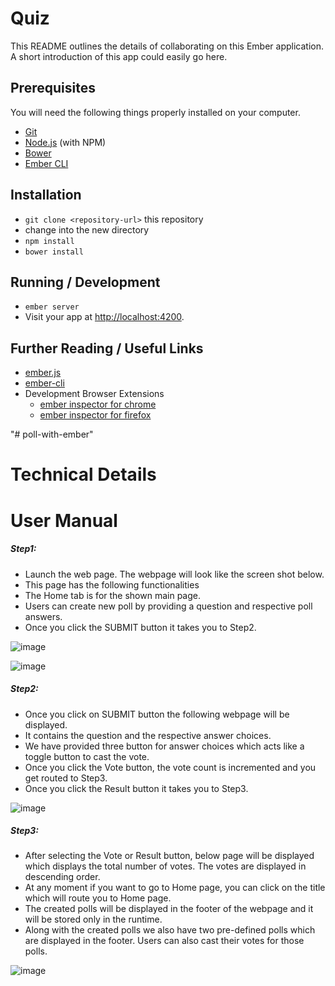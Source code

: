 # Quiz

This README outlines the details of collaborating on this Ember application.
A short introduction of this app could easily go here.

## Prerequisites

You will need the following things properly installed on your computer.

* [Git](http://git-scm.com/)
* [Node.js](http://nodejs.org/) (with NPM)
* [Bower](http://bower.io/)
* [Ember CLI](http://www.ember-cli.com/)

## Installation

* `git clone <repository-url>` this repository
* change into the new directory
* `npm install`
* `bower install`

## Running / Development

* `ember server`
* Visit your app at [http://localhost:4200](http://localhost:4200).

## Further Reading / Useful Links

* [ember.js](http://emberjs.com/)
* [ember-cli](http://www.ember-cli.com/)
* Development Browser Extensions
  * [ember inspector for chrome](https://chrome.google.com/webstore/detail/ember-inspector/bmdblncegkenkacieihfhpjfppoconhi)
  * [ember inspector for firefox](https://addons.mozilla.org/en-US/firefox/addon/ember-inspector/)

"# poll-with-ember" 
# Technical Details

# User Manual
##### Step1:
*	Launch the web page. The webpage will look like the screen shot below.
*	This page has the following functionalities
*	The Home tab is for the shown main page.
*	Users can create new poll by providing a question and respective poll answers.
*	Once you click the SUBMIT button it takes you to Step2.

 ![image](https://cloud.githubusercontent.com/assets/24978864/26030696/ed239f02-380e-11e7-80f7-f20ec58cc903.png)
 
 ![image](https://cloud.githubusercontent.com/assets/24978864/26030701/021e6efa-380f-11e7-9cde-0fe3c05fe6bf.png)
 
##### Step2:
*	Once you click on SUBMIT button the following webpage will be displayed.
*	It contains the question and the respective answer choices.
*	We have provided three button for answer choices which acts like a toggle button to cast the vote.
*	Once you click the Vote button, the vote count is incremented and you get routed to Step3.
*	Once you click the Result button it takes you to Step3.

![image](https://cloud.githubusercontent.com/assets/24978864/26030710/390f346c-380f-11e7-9b97-ba580318580d.png)
 
##### Step3:
*	After selecting the Vote or Result button, below page will be displayed which displays the total number of votes. The votes are displayed in descending order.
*	At any moment if you want to go to Home page, you can click on the title which will route you to Home page.
*	The created polls will be displayed in the footer of the webpage and it will be stored only in the runtime.
*	Along with the created polls we also have two pre-defined polls which are displayed in the footer. Users can also cast their votes for those polls.

![image](https://cloud.githubusercontent.com/assets/24978864/26030715/4f88787a-380f-11e7-8663-057739e5d702.png)

